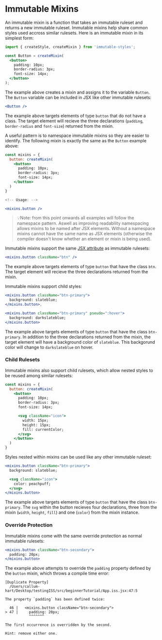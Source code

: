 # Immutable Mixins

An immutable mixin is a function that takes an immutable ruleset and returns a new immutable ruleset. Immutable mixins help share common styles used accross similar rulesets. Here is an immutable mixin in its simplest form:

```jsx
import { createStyle, createMixin } from 'immutable-styles';

const Button = createMixin(
  <button>
    padding: 10px;
    border-radius: 3px;
    font-size: 14px;
  </button>
);
```

The example above creates a mixin and assigns it to the variable `Button`. The `Button` variable can be included in JSX like other immutable rulesets:

```jsx
<Button />
```

The example above targets elements of type `button` that do not have a class. The target element will recieve the three declarations (`padding`, `border-radius` and `font-size`) returned from the mixin.

A useful pattern is to namespace immutable mixins so they are easier to identify. The following mixin is exactly the same as the `Button` example above:

```jsx
const mixins = {
  button: createMixin(
    <button>
      padding: 10px;
      border-radius: 3px;
      font-size: 14px;
    </button>
  )
}

<!-- Usage: -->

<mixins.button />
```

> 💡Note: from this point onwards all examples will follow the namespace pattern. Aswell as improving readability namespacing allows mixins to be named after JSX elements. Without a namespace mixins cannot have the same name as JSX elements (otherwise the compiler doesn't know whether an element or mixin is being used).

Immutable mixins support the same [JSX attribute]() as immutable rulesets:

```jsx
<mixins.button className="btn" />
```

The example above targets elements of type `button` that have the class `btn`. The target element will recieve the three declarations returned from the mixin.

Immutable mixins support child styles:

```jsx
<mixins.button className="btn-primary">
  background: slateblue;
</mixins.button>,

<mixins.button className="btn-primary" pseudo=":hover">
  background: darkslateblue;
</mixins.button>
```

The example above targets elements of type `button` that have the class `btn-primary`. In addition to the three declarations returned from the mixin, the target element will have a background color of `slateblue`. This backgorund color will change to `darkslateblue` on hover.

### Child Rulesets

Immutable mixins also support child rulesets, which allow nested styles to be reused among similar rulesets:

```jsx
const mixins = {
  button: createMixin(
    <button>
      padding: 10px;
      border-radius: 3px;
      font-size: 14px;

      <svg className="icon">
        width: 15px;
        height: 15px;
        fill: currentColor;
      </svg>
    </button>
  )
}
```

Styles nested within mixins can be used like any other immutable ruleset:

```jsx
<mixins.button className="btn-primary">
  background: slateblue;

  <svg className="icon">
    color: peachpuff;
  </svg>
</mixins.button>
```

The example above targets elements of type `button` that have the class `btn-primary`. The `svg` within the button recieves four declarations, three from the mixin (`width`, `height`, `fill`) and one (`color`) from the mixin instance.

### Override Protection

Immutable mixins come with the same override protection as normal immutable rulesets:

```jsx
<mixins.button className="btn-secondary">
  padding: 20px;
</mixins.button>
```

The example above attempts to override the `padding` property defined by the `button` mixin, which throws a compile time error:

```
[Duplicate Property]
  /Users/callum-hart/Desktop/testingISS/src/beginnerTutorial/App.iss.jsx:47:5

The property `padding` has been defined twice:

  46 |   <mixins.button className="btn-secondary">
> 47 |     padding: 20px;
           ^^^^^^^

The first occurrence is overridden by the second.

Hint: remove either one.
```
